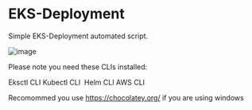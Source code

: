 # EKS-Deployment
Simple EKS-Deployment automated script.

![image](https://user-images.githubusercontent.com/124683474/227874384-27202910-c747-4322-9449-445be0e9fd5e.png)


Please note you need these CLIs installed:

Eksctl CLI
Kubectl CLI 
Helm CLI
AWS CLI

Recomommed you use https://chocolatey.org/ if you are using windows
